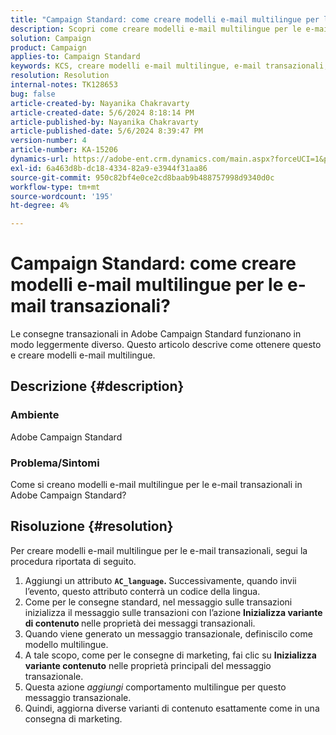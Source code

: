 ```yaml
---
title: "Campaign Standard: come creare modelli e-mail multilingue per le e-mail transazionali?"
description: Scopri come creare modelli e-mail multilingue per le e-mail transazionali in Adobe Campaign Standard.
solution: Campaign
product: Campaign
applies-to: Campaign Standard
keywords: KCS, creare modelli e-mail multilingue, e-mail transazionali, ACS, Campaign Standard
resolution: Resolution
internal-notes: TK128653
bug: false
article-created-by: Nayanika Chakravarty
article-created-date: 5/6/2024 8:18:14 PM
article-published-by: Nayanika Chakravarty
article-published-date: 5/6/2024 8:39:47 PM
version-number: 4
article-number: KA-15206
dynamics-url: https://adobe-ent.crm.dynamics.com/main.aspx?forceUCI=1&pagetype=entityrecord&etn=knowledgearticle&id=0eca0ebf-e50b-ef11-9f8a-6045bd0065b6
exl-id: 6a463d8b-dc18-4334-82a9-e3944f31aa86
source-git-commit: 950c82bf4e0ce2cd8baab9b488757998d9340d0c
workflow-type: tm+mt
source-wordcount: '195'
ht-degree: 4%

---
```


# Campaign Standard: come creare modelli e-mail multilingue per le e-mail transazionali?


Le consegne transazionali in Adobe Campaign Standard funzionano in modo leggermente diverso. Questo articolo descrive come ottenere questo e creare modelli e-mail multilingue.

## Descrizione {#description}


### <b>Ambiente</b>

Adobe Campaign Standard

### <b>Problema/Sintomi</b>

Come si creano modelli e-mail multilingue per le e-mail transazionali in Adobe Campaign Standard?


## Risoluzione {#resolution}




Per creare modelli e-mail multilingue per le e-mail transazionali, segui la procedura riportata di seguito.



1. Aggiungi un attributo <b>`AC_language`. </b>Successivamente, quando invii l’evento, questo attributo conterrà un codice della lingua.
2. Come per le consegne standard, nel messaggio sulle transazioni inizializza il messaggio sulle transazioni con l’azione <b>Inizializza variante di contenuto </b>nelle proprietà dei messaggi transazionali.
3. Quando viene generato un messaggio transazionale, definiscilo come modello multilingue.
4. A tale scopo, come per le consegne di marketing, fai clic su <b>Inizializza variante contenuto</b> nelle proprietà principali del messaggio transazionale.
5. Questa azione *aggiungi* comportamento multilingue per questo messaggio transazionale.
6. Quindi, aggiorna diverse varianti di contenuto esattamente come in una consegna di marketing.
